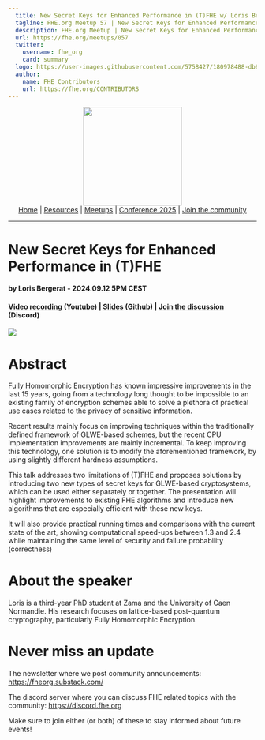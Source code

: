 ```yaml
---
  title: New Secret Keys for Enhanced Performance in (T)FHE w/ Loris Bergerat | FHE.org Meetup 57
  tagline: FHE.org Meetup 57 | New Secret Keys for Enhanced Performance in (T)FHE w/ Loris Bergerat
  description: FHE.org Meetup | New Secret Keys for Enhanced Performance in (T)FHE w/ Loris Bergerat
  url: https://fhe.org/meetups/057
  twitter:
    username: fhe_org
    card: summary
  logo: https://user-images.githubusercontent.com/5758427/180978488-db825482-5a58-4c7c-9589-c494a6f0be04.png
  author:
    name: FHE Contributors
    url: https://fhe.org/CONTRIBUTORS
---
```


<!-- Main header navigation -->
<p align="center">
  <img width="200" src="https://user-images.githubusercontent.com/5758427/180978488-db825482-5a58-4c7c-9589-c494a6f0be04.png"><br/>
  <a href="https://fhe-org.github.io">Home</a> | <a href="https://fhe-org.github.io/resources">Resources</a> | <a href="https://fhe-org.github.io/meetups/">Meetups</a> | <a href="https://fhe-org.github.io/conferences/conference-2025/">Conference 2025</a> | <a href="https://fhe-org.github.io/community">Join the community</a>
</p>
<hr/>
<!-- /Main header navigation -->


# New Secret Keys for Enhanced Performance in (T)FHE
#### by Loris Bergerat - 2024.09.12 5PM CEST
#### <a href="https://www.youtube.com/watch?v=faC1nwk7ACA&list=PLnbmMskCVh1chnSM8Jjy6Nk3IH6fpn7MM">Video recording</a> (Youtube) | <a href="https://github.com/user-attachments/files/17013513/Meet-up.pdf">Slides</a> (Github) | <a href="https://discord.fhe.org">Join the discussion</a> (Discord)

<a href="https://www.meetup.com/fhe-org/events/302686791/?utm_medium=referral&utm_campaign=share-btn_savedevents_share_modal&utm_source=link"><img src="https://github.com/user-attachments/assets/80fda8d2-11bb-4d1c-a370-ffd470ef197f"></a>

# Abstract

Fully Homomorphic Encryption has known impressive improvements in the last 15 years, going from a technology long thought to be impossible to an existing family of encryption schemes able to solve a plethora of practical use cases related to the privacy of sensitive information.

Recent results mainly focus on improving techniques within the traditionally defined framework of GLWE-based schemes, but the recent CPU implementation improvements are mainly incremental.
To keep improving this technology, one solution is to modify the aforementioned framework, by using slightly different hardness assumptions.

This talk addresses two limitations of (T)FHE and proposes solutions by introducing two new types of secret keys for GLWE-based cryptosystems, which can be used either separately or together.
The presentation will highlight improvements to existing FHE algorithms and introduce new algorithms that are especially efficient with these new keys.

It will also provide practical running times and comparisons with the current state of the art, showing computational speed-ups between 1.3 and 2.4 while maintaining the same level of security and failure probability (correctness)

# About the speaker

Loris is a third-year PhD student at Zama and the University of Caen Normandie. His research focuses on lattice-based post-quantum cryptography, particularly Fully Homomorphic Encryption.

# Never miss an update

The newsletter where we post community announcements: https://fheorg.substack.com/

The discord server where you can discuss FHE related topics with the community: https://discord.fhe.org

Make sure to join either (or both) of these to stay informed about future events!
